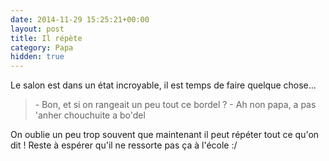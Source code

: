 ```yaml
---
date: 2014-11-29 15:25:21+00:00
layout: post
title: Il répète
category: Papa
hidden: true
---
```


Le salon est dans un état incroyable, il est temps de faire quelque chose...

> \- Bon, et si on rangeait un peu tout ce bordel ?
> \- Ah non papa, a pas 'anher chouchuite a bo'del

On oublie un peu trop souvent que maintenant il peut répéter tout ce qu'on dit ! Reste à espérer qu'il ne ressorte pas ça à l'école :/
